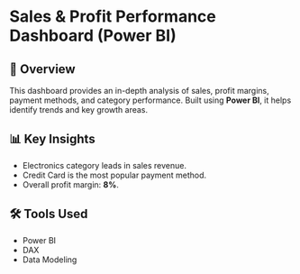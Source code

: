 # Sales & Profit Performance Dashboard (Power BI)

## 📌 Overview
This dashboard provides an in-depth analysis of sales, profit margins, payment methods, and category performance. Built using **Power BI**, it helps identify trends and key growth areas.

## 📊 Key Insights
- Electronics category leads in sales revenue.
- Credit Card is the most popular payment method.
- Overall profit margin: **8%**.

## 🛠 Tools Used
- Power BI
- DAX
- Data Modeling
